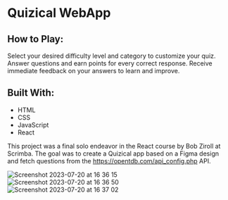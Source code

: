# Quizical WebApp


## How to Play:

Select your desired difficulty level and category to customize your quiz.
Answer questions and earn points for every correct response.
Receive immediate feedback on your answers to learn and improve.

## Built With:

- HTML
- CSS
- JavaScript
- React

This project was a final solo endeavor in the React course by Bob Ziroll at Scrimba. The goal was to create a Quizical app based on a Figma design and fetch questions from the https://opentdb.com/api_config.php API.

![Screenshot 2023-07-20 at 16 36 15](https://github.com/bukke101/quizzical-solo-React/assets/64977921/f01065c7-2fce-4a98-8149-0c5329887473)
![Screenshot 2023-07-20 at 16 36 50](https://github.com/bukke101/quizzical-solo-React/assets/64977921/33d1ab26-3b42-4e39-9126-39f71c5bcec4)
![Screenshot 2023-07-20 at 16 37 02](https://github.com/bukke101/quizzical-solo-React/assets/64977921/a63c12f1-8971-4d8a-adf3-0712fbd7f873)



